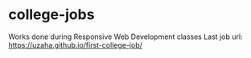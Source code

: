 # college-jobs
Works done during Responsive Web Development classes
Last job url: https://uzaha.github.io/first-college-job/
